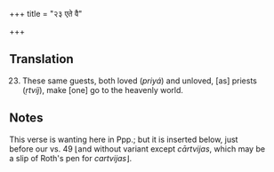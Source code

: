 +++
title = "२३ एते वै"

+++
## Translation
23. These same guests, both loved (*priyá*) and unloved, \[as\] priests  
(*ṛtvíj*), make \[one\] go to the heavenly world.

## Notes
This verse is wanting here in Ppp.; but it is inserted below, just  
before our vs. 49 ⌊and without variant except *cārtvijas*, which may be  
a slip of Roth's pen for *cartvijas*⌋.
